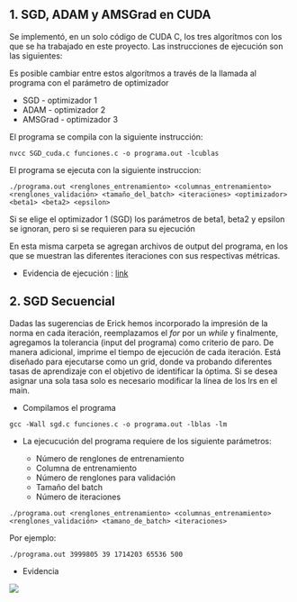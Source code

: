 ## 1. SGD, ADAM y AMSGrad en CUDA

Se implementó, en un solo código de CUDA C, los tres algorítmos con los que se ha trabajado en este proyecto. Las instrucciones de ejecución son las siguientes:

Es posible cambiar entre estos algorítmos a través de la llamada al programa con el parámetro de optimizador
- SGD - optimizador 1
- ADAM - optimizador 2
- AMSGrad - optimizador 3

El programa se compila con la siguiente instrucción:

  ```nvcc SGD_cuda.c funciones.c -o programa.out -lcublas```

El programa se ejecuta con la siguiente instruccion:

```./programa.out <renglones_entrenamiento> <columnas_entrenamiento> <renglones_validación> <tamaño_del_batch> <iteraciones> <optimizador> <beta1> <beta2> <epsilon>```

Si se elige el optimizador 1 (SGD) los parámetros de beta1, beta2 y epsilon se ignoran, pero si se requieren para su ejecución

En esta misma carpeta se agregan archivos de output del programa, en los que se muestran las diferentes iteraciones con sus respectivas métricas.

* Evidencia de ejecución :
[link](https://drive.google.com/open?id=1Qs45YXiJWy8xHmsCgxcPSdUjdO4hGxD9)


## 2. SGD Secuencial

Dadas las sugerencias de Erick hemos incorporado la impresión de la norma en cada iteración, reemplazamos el *for* por un *while* y finalmente, agregamos la tolerancia (input del programa) como criterio de paro. De manera adicional, imprime el tiempo de ejecución de cada iteración. Está diseñado para ejecutarse como un grid, donde va probando diferentes tasas de aprendizaje con el objetivo de identificar la óptima. Si se desea asignar una sola tasa solo es necesario modificar la línea de los lrs en el main.

+ Compilamos el programa

```
gcc -Wall sgd.c funciones.c -o programa.out -lblas -lm
```

+ La ejecucución del programa requiere de los siguiente parámetros:

    - Número de renglones de entrenamiento
    - Columna de entrenamiento
    - Número de renglones para validación
    - Tamaño del batch
    - Número de iteraciones

```
./programa.out <renglones_entrenamiento> <columnas_entrenamiento> <renglones_validación> <tamano_de_batch> <iteraciones> 
```

Por ejemplo:

```
./programa.out 3999805 39 1714203 65536 500
```


+ Evidencia

![](images/sgd_sec1.png)
